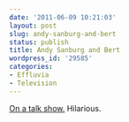 ```yaml
---
date: '2011-06-09 10:21:03'
layout: post
slug: andy-sanburg-and-bert
status: publish
title: Andy Sanburg and Bert
wordpress_id: '29585'
categories:
- Effluvia
- Television
---
```


[On a talk show.](http://www.youtube.com/watch?v=nhDIlSdpV-c) Hilarious.
